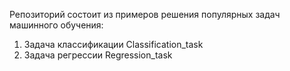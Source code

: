 Репозиторий состоит из примеров решения популярных задач машинного обучения: </br>
1) Задача классификации Classification_task </br>
2) Задача регрессии Regression_task </br>
